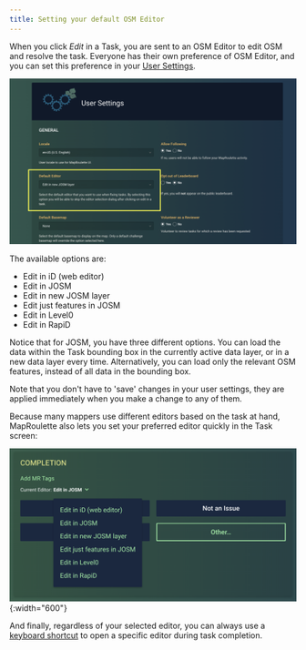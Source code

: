 ```yaml
---
title: Setting your default OSM Editor
---
```


When you click _Edit_ in a Task, you are sent to an OSM Editor to edit OSM and resolve the task. Everyone has their own preference of OSM Editor, and you can set this preference in your [User Settings](https://maproulette.org/user/profile).

![](/media/setting-default-editor.png)

The available options are:

- Edit in iD (web editor)
- Edit in JOSM
- Edit in new JOSM layer
- Edit just features in JOSM
- Edit in Level0
- Edit in RapiD

Notice that for JOSM, you have three different options. You can load the data within the Task bounding box in the currently active data layer, or in a new data layer every time. Alternatively, you can load only the relevant OSM features, instead of all data in the bounding box.

Note that you don't have to 'save' changes in your user settings, they are applied immediately when you make a change to any of them.

Because many mappers use different editors based on the task at hand, MapRoulette also lets you set your preferred editor quickly in the Task screen:

![](/media/editors-1.png){:width="600"}


And finally, regardless of your selected editor, you can always use a [keyboard shortcut](/en-US/documentation/using-keyboard-shortcuts/) to open a specific editor during task completion.


